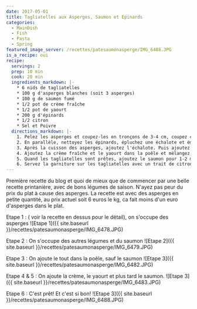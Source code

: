 ```yaml
---
date: 2017-05-01
title: Tagliatelles aux Asperges, Saumon et Epinards
categories:
  - MainDish
  - Fish
  - Pasta
  - Spring
featured_image_server: /recettes/patesaumonasperge/IMG_6488.JPG
is_a_recipe: oui
recipe: 
  servings: 2
  prep: 10 min
  cook: 20 min
  ingredients_markdown: |-
    * 6 nids de tagliatelles
    * 100 g d'asperges blanches (soit 3 asperges)
    * 100 g de saumon fumé
    * 1/2 pot de crème fraîche 
    * 1/2 pot de yaourt
    * 200 g d'épinards
    * 1/2 citron
    * Sel et Poivre
  directions_markdown: |-
    1. Pelez les asperges et coupez-les en tronçons de 3-4 cm, coupez chaque tronçon en 4 dans le sens de la longueur. Faites-les revenir dans de l'huile durant 5-10 minutes, le temps qu'ils dorent.
    2. En parallèle, nettoyez les épinards, épluchez une échalote et émincez la. Tranchez le saumon en lanières de 2-3 cm. Commencez la cuisson des tagliatelles. 
    3. Après la cuisson des asperges, ajoutez l'échalote. Puis ajoutez les épinards, laissez leur le temps de perdre tout leur volume (c'est incroyable de voir la quantité minuscule comparée au volume initial). 
    4. Ajoutez la crème fraîche et le yaourt dans la poêle et mélangez, baissez le feu. 
    5. Quand les tagliatelles sont prêtes, ajoutez le saumon pour 1-2 minutes de cuisson.
    6. Servez la garniture sur les tagliatelles avec un trait de citron et dégustez!
---
```


Première recette du blog et quoi de mieux que de commencer par une belle recette printanière, avec de bons légumes de saison. N'ayez pas peur du prix du plat à cause des asperges. La recette est avec des asperges en petite quantité, au prix actuel soit 6 euros le kg, ca fait moins d'un euro d'asperges dans le plat. 

Etape 1 : ( voir la recette en dessus pour le détail), on s'occupe des asperges
![Etape 1]({{ site.baseurl }}/recettes/patesaumonasperge/IMG_6478.JPG)

Etape 2 : On s'occupe des autres légumes et du saumon
![Etape 2]({{ site.baseurl }}/recettes/patesaumonasperge/IMG_6479.JPG)

Etape 3 : On ajoute le tout dans la poêle, sauf le saumon
![Etape 3]({{ site.baseurl }}/recettes/patesaumonasperge/IMG_6482.JPG)

Etape 4 & 5 : On ajoute la crème, le yaourt et plus tard le saumon.
![Etape 3]({{ site.baseurl }}/recettes/patesaumonasperge/IMG_6483.JPG)

Etape 6 : C'est prêt! Et c'est si bon!
![Etape 3]({{ site.baseurl }}/recettes/patesaumonasperge/IMG_6488.JPG)



